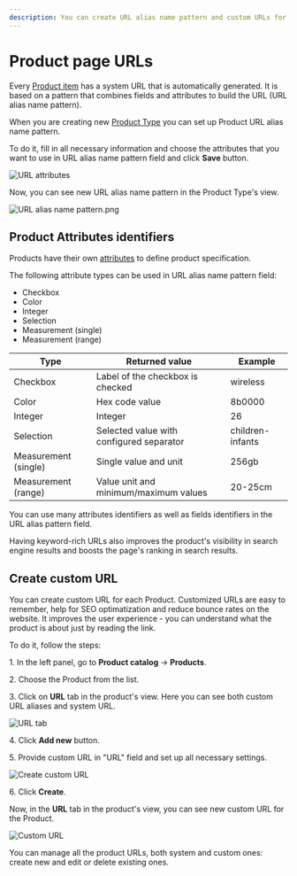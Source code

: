 ```yaml
---
description: You can create URL alias name pattern and custom URLs for the Products.
---
```


# Product page URLs

Every [Product item](products.md) has a system URL that is automatically generated. It is based on a pattern that combines fields and attributes to build the URL (URL alias name pattern).

When you are creating new [Product Type](create_product_types.md) you can set up Product URL alias name pattern.

To do it, fill in all necessary information and choose the attributes that you want to use in URL alias name pattern field and click **Save** button.

![URL attributes](url_attributes.png)

Now, you can see new URL alias name pattern in the Product Type's view.

![URL alias name pattern.png](url_alias_name_pattern.png)

## Product Attributes identifiers

Products have their own [attributes](products.md#attributes) to define product specification.

The following attribute types can be used in URL alias name pattern field:

- Checkbox
- Color
- Integer
- Selection
- Measurement (single)
- Measurement (range)

| Type | Returned value | Example|
|---|---|---|
| Checkbox | Label of the checkbox is checked | wireless |
| Color | Hex code value | 8b0000 |
| Integer | Integer | 26 |
| Selection | Selected value with configured separator | children-infants |
| Measurement (single) | Single value and unit | 256gb |
| Measurement (range) | Value unit and minimum/maximum values | 20-25cm|

You can use many attributes identifiers as well as fields identifiers in the URL alias pattern field. 

Having keyword-rich URLs also improves the product's visibility in search engine results and boosts the page's ranking in search results.

## Create custom URL

You can create custom URL for each Product.
Customized URLs are easy to remember, help for SEO optimatization and reduce bounce rates on the website.
It improves the user experience - you can understand what the product is about just by reading the link. 

To do it, follow the steps:

1\. In the left panel, go to **Product catalog** -> **Products**.

2\. Choose the Product from the list.

3\. Click on **URL** tab in the product's view. Here you can see both custom URL aliases and system URL.

![URL tab](url_tab.png)

4\. Click **Add new** button.

5\. Provide custom URL in "URL" field and set up all necessary settings.

![Create custom URL](create_custom_url.png)

6\. Click **Create**.

Now, in the **URL** tab in the product's view, you can see new custom URL for the Product.

![Custom URL](custom_url.png)

You can manage all the product URLs, both system and custom ones: create new and edit or delete existing ones.



